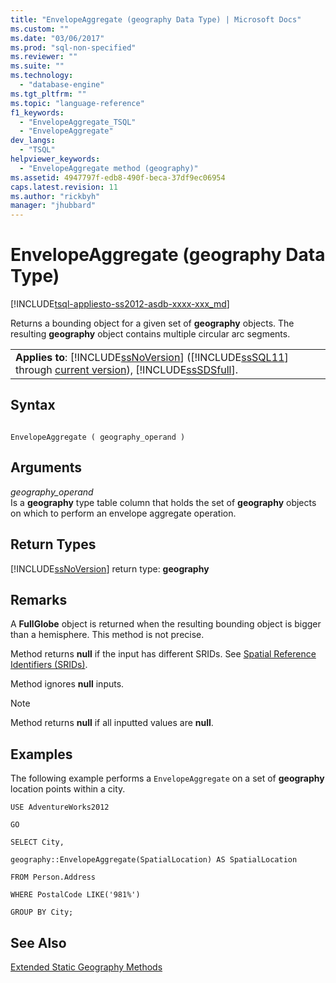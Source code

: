 ```yaml
---
title: "EnvelopeAggregate (geography Data Type) | Microsoft Docs"
ms.custom: ""
ms.date: "03/06/2017"
ms.prod: "sql-non-specified"
ms.reviewer: ""
ms.suite: ""
ms.technology: 
  - "database-engine"
ms.tgt_pltfrm: ""
ms.topic: "language-reference"
f1_keywords: 
  - "EnvelopeAggregate_TSQL"
  - "EnvelopeAggregate"
dev_langs: 
  - "TSQL"
helpviewer_keywords: 
  - "EnvelopeAggregate method (geography)"
ms.assetid: 4947797f-edb8-490f-beca-37df9ec06954
caps.latest.revision: 11
ms.author: "rickbyh"
manager: "jhubbard"
---
```

# EnvelopeAggregate (geography Data Type)
[!INCLUDE[tsql-appliesto-ss2012-asdb-xxxx-xxx_md](../../../relational-databases/databases/includes/tsql-appliesto-ss2012-asdb-xxxx-xxx-md.md)]

  Returns a bounding object for a given set of **geography** objects. The resulting **geography** object contains multiple circular arc segments.  
  
||  
|-|  
|**Applies to**: [!INCLUDE[ssNoVersion](../../../advanced-analytics/r-services/includes/ssnoversion-md.md)] ([!INCLUDE[ssSQL11](../../../analysis-services/includes/sssql11-md.md)] through [current version](http://msdn.microsoft.com/library/bb500435.aspx)), [!INCLUDE[ssSDSfull](../../../analysis-services/multidimensional-models/includes/sssdsfull-md.md)].|  
  
## Syntax  
  
```  
  
EnvelopeAggregate ( geography_operand )  
```  
  
## Arguments  
 *geography_operand*  
 Is a **geography** type table column that holds the set of **geography** objects on which to perform an envelope aggregate operation.  
  
## Return Types  
 [!INCLUDE[ssNoVersion](../../../advanced-analytics/r-services/includes/ssnoversion-md.md)] return type: **geography**  
  
## Remarks  
 A **FullGlobe** object is returned when the resulting bounding object is bigger than a hemisphere. This method is not precise.  
  
 Method returns **null** if the input has different SRIDs. See [Spatial Reference Identifiers &#40;SRIDs&#41;](../../../relational-databases/spatial/spatial-reference-identifiers-srids.md).  
  
 Method ignores **null** inputs.  
  
> [!NOTE]  
>  Method returns **null** if all inputted values are **null**.  
  
## Examples  
 The following example performs a `EnvelopeAggregate` on a set of **geography** location points within a city.  
  
 `USE AdventureWorks2012`  
  
 `GO`  
  
 `SELECT City,`  
  
 `geography::EnvelopeAggregate(SpatialLocation) AS SpatialLocation`  
  
 `FROM Person.Address`  
  
 `WHERE PostalCode LIKE('981%')`  
  
 `GROUP BY City;`  
  
## See Also  
 [Extended Static Geography Methods](../../../t-sql/data-types/extended-static-geography-methods.md)  
  
  